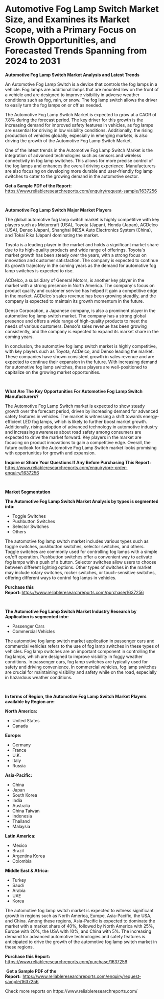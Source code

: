 <p><h1>Automotive Fog Lamp Switch Market Size, and Examines its Market Scope, with a Primary Focus on Growth Opportunities, and Forecasted Trends Spanning from 2024 to 2031</h1></p><p><strong>Automotive Fog Lamp Switch Market Analysis and Latest Trends</strong></p>
<p><p>An Automotive Fog Lamp Switch is a device that controls the fog lamps in a vehicle. Fog lamps are additional lamps that are mounted low on the front of a vehicle and are designed to improve visibility in adverse weather conditions such as fog, rain, or snow. The fog lamp switch allows the driver to easily turn the fog lamps on or off as needed.</p><p>The Automotive Fog Lamp Switch Market is expected to grow at a CAGR of 7.8% during the forecast period. The key driver for this growth is the increasing demand for improved safety features in vehicles, as fog lamps are essential for driving in low visibility conditions. Additionally, the rising production of vehicles globally, especially in emerging markets, is also driving the growth of the Automotive Fog Lamp Switch Market.</p><p>One of the latest trends in the Automotive Fog Lamp Switch Market is the integration of advanced technologies such as sensors and wireless connectivity in fog lamp switches. This allows for more precise control of the fog lamps and enhances the overall driving experience. Manufacturers are also focusing on developing more durable and user-friendly fog lamp switches to cater to the growing demand in the automotive sector.</p></p>
<p><strong>Get a Sample PDF of the Report:&nbsp;</strong> <a href="https://www.reliableresearchreports.com/enquiry/request-sample/1637256">https://www.reliableresearchreports.com/enquiry/request-sample/1637256</a></p>
<p>&nbsp;</p>
<p><strong>Automotive Fog Lamp Switch Major Market Players</strong></p>
<p><p>The global automotive fog lamp switch market is highly competitive with key players such as Motorcraft (USA), Toyota (Japan), Honda (Japan), ACDelco (USA), Denso (Japan), Shanghai INESA Auto Electronics System (China), and Tokai Rika (Japan) dominating the market. </p><p>Toyota is a leading player in the market and holds a significant market share due to its high-quality products and wide range of offerings. Toyota's market growth has been steady over the years, with a strong focus on innovation and customer satisfaction. The company is expected to continue its growth trajectory in the coming years as the demand for automotive fog lamp switches is expected to rise.</p><p>ACDelco, a subsidiary of General Motors, is another key player in the market with a strong presence in North America. The company's focus on product quality and customer service has helped it gain a competitive edge in the market. ACDelco's sales revenue has been growing steadily, and the company is expected to maintain its growth momentum in the future.</p><p>Denso Corporation, a Japanese company, is also a prominent player in the automotive fog lamp switch market. The company has a strong global presence and offers a wide range of high-quality products to meet the needs of various customers. Denso's sales revenue has been growing consistently, and the company is expected to expand its market share in the coming years.</p><p>In conclusion, the automotive fog lamp switch market is highly competitive, with key players such as Toyota, ACDelco, and Denso leading the market. These companies have shown consistent growth in sales revenue and are expected to continue their expansion in the future. With increasing demand for automotive fog lamp switches, these players are well-positioned to capitalize on the growing market opportunities.</p></p>
<p>&nbsp;</p>
<p><strong>What Are The Key Opportunities For Automotive Fog Lamp Switch Manufacturers?</strong></p>
<p><p>The Automotive Fog Lamp Switch market is expected to show steady growth over the forecast period, driven by increasing demand for advanced safety features in vehicles. The market is witnessing a shift towards energy-efficient LED fog lamps, which is likely to further boost market growth. Additionally, rising adoption of advanced technology in automotive industry and increasing awareness about road safety among consumers are expected to drive the market forward. Key players in the market are focusing on product innovations to gain a competitive edge. Overall, the future outlook for the Automotive Fog Lamp Switch market looks promising with opportunities for growth and expansion.</p></p>
<p><strong>Inquire or Share Your Questions If Any Before Purchasing This Report:</strong> <a href="https://www.reliableresearchreports.com/enquiry/pre-order-enquiry/1637256">https://www.reliableresearchreports.com/enquiry/pre-order-enquiry/1637256</a></p>
<p>&nbsp;</p>
<p><strong>Market Segmentation</strong></p>
<p><strong>The Automotive Fog Lamp Switch Market Analysis by types is segmented into:</strong></p>
<p><ul><li>Toggle Switches</li><li>Pushbutton Switches</li><li>Selector Switches</li><li>Others</li></ul></p>
<p><p>The automotive fog lamp switch market includes various types such as toggle switches, pushbutton switches, selector switches, and others. Toggle switches are commonly used for controlling fog lamps with a simple on/off operation. Pushbutton switches offer a convenient way to activate fog lamps with a push of a button. Selector switches allow users to choose between different lighting options. Other types of switches in the market may include rotary switches, rocker switches, or touch-sensitive switches, offering different ways to control fog lamps in vehicles.</p></p>
<p><strong>Purchase this Report:&nbsp;</strong><a href="https://www.reliableresearchreports.com/purchase/1637256">https://www.reliableresearchreports.com/purchase/1637256</a></p>
<p>&nbsp;</p>
<p><strong>The Automotive Fog Lamp Switch Market Industry Research by Application is segmented into:</strong></p>
<p><ul><li>Passenger Cars</li><li>Commercial Vehicles</li></ul></p>
<p><p>The automotive fog lamp switch market application in passenger cars and commercial vehicles refers to the use of fog lamp switches in these types of vehicles. Fog lamp switches are an important component in controlling the fog lamps, which are designed to improve visibility in foggy weather conditions. In passenger cars, fog lamp switches are typically used for safety and driving convenience. In commercial vehicles, fog lamp switches are crucial for maintaining visibility and safety while on the road, especially in hazardous weather conditions.</p></p>
<p>&nbsp;</p>
<p><strong>In terms of Region, the Automotive Fog Lamp Switch Market Players available by Region are:</strong></p>
<p>
    <p> <strong> North America: </strong>
        <ul>
            <li>United States</li>
            <li>Canada</li>
        </ul>
        </p> 
    <p> <strong> Europe: </strong>
        <ul>
            <li>Germany</li>
            <li>France</li>
            <li>U.K.</li>
            <li>Italy</li>
            <li>Russia</li>
        </ul>
        </p> 
    <p> <strong> Asia-Pacific: </strong>
        <ul>
            <li>China</li>
            <li>Japan</li>
            <li>South Korea</li>
            <li>India</li>
            <li>Australia</li>
            <li>China Taiwan</li>
            <li>Indonesia</li>
            <li>Thailand</li>
            <li>Malaysia</li>
        </ul>
        </p> 
    <p> <strong> Latin America: </strong>
        <ul>
            <li>Mexico</li>
            <li>Brazil</li>
            <li>Argentina Korea</li>
            <li>Colombia</li>
        </ul>
        </p> 
    <p> <strong> Middle East & Africa: </strong>
        <ul>
            <li>Turkey</li>
            <li>Saudi</li>
            <li>Arabia</li>
            <li>UAE</li>
            <li>Korea</li>
        </ul>
    </p>
    </p>
<p><p>The automotive fog lamp switch market is expected to witness significant growth in regions such as North America, Europe, Asia-Pacific, the USA, and China. Among these regions, Asia-Pacific is expected to dominate the market with a market share of 40%, followed by North America with 25%, Europe with 20%, the USA with 10%, and China with 5%. The increasing demand for advanced automotive technologies and safety features is anticipated to drive the growth of the automotive fog lamp switch market in these regions.</p></p>
<p><strong>Purchase this Report: </strong><a href="https://www.reliableresearchreports.com/purchase/1637256">https://www.reliableresearchreports.com/purchase/1637256</a></p>
<p>&nbsp;<strong>Get a Sample PDF of the Report:&nbsp;&nbsp;</strong><a href="https://www.reliableresearchreports.com/enquiry/request-sample/1637256">https://www.reliableresearchreports.com/enquiry/request-sample/1637256</a></p>
<p><strong></strong></p>
<p>Check more reports on https://www.reliableresearchreports.com/</p>